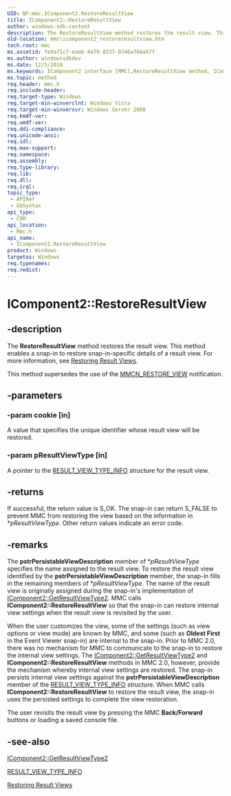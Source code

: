 ```yaml
---
UID: NF:mmc.IComponent2.RestoreResultView
title: IComponent2::RestoreResultView
author: windows-sdk-content
description: The RestoreResultView method restores the result view. This method enables a snap-in to restore snap-in-specific details of a result view. For more information, see Restoring Result Views.
old-location: mmc\icomponent2_restoreresultview.htm
tech.root: mmc
ms.assetid: fe9a71c7-eaa6-4479-8337-0746a784a57f
ms.author: windowssdkdev
ms.date: 12/5/2018
ms.keywords: IComponent2 interface [MMC],RestoreResultView method, IComponent2.RestoreResultView, IComponent2::RestoreResultView, RestoreResultView, RestoreResultView method [MMC], RestoreResultView method [MMC],IComponent2 interface, _slate_icomponent2_restoreresultview, mmc.icomponent2_restoreresultview, mmc/IComponent2::RestoreResultView
ms.topic: method
req.header: mmc.h
req.include-header: 
req.target-type: Windows
req.target-min-winverclnt: Windows Vista
req.target-min-winversvr: Windows Server 2008
req.kmdf-ver: 
req.umdf-ver: 
req.ddi-compliance: 
req.unicode-ansi: 
req.idl: 
req.max-support: 
req.namespace: 
req.assembly: 
req.type-library: 
req.lib: 
req.dll: 
req.irql: 
topic_type:
 - APIRef
 - kbSyntax
api_type:
 - COM
api_location:
 - Mmc.h
api_name:
 - IComponent2.RestoreResultView
product: Windows
targetos: Windows
req.typenames: 
req.redist: 
---
```


# IComponent2::RestoreResultView


## -description


The 
<b>RestoreResultView</b> method restores the result view. This method enables a snap-in to restore snap-in-specific details of a result view. For more information, see 
<a href="https://msdn.microsoft.com/dee09c50-76f1-4186-846c-1cde3d05fd03">Restoring Result Views</a>.

This method supersedes the use of the 
<a href="https://msdn.microsoft.com/5b6c6d7c-af9f-4773-b9b1-1e11f4a1c1f8">MMCN_RESTORE_VIEW</a> notification.


## -parameters




### -param cookie [in]

A value that specifies the unique identifier whose result view will be restored.


### -param pResultViewType [in]

A pointer to the 
<a href="https://msdn.microsoft.com/50357902-6999-4d65-8e12-81277b66d5ee">RESULT_VIEW_TYPE_INFO</a> structure for the result view.


## -returns



If successful, the return value is S_OK. The snap-in can return S_FALSE to prevent MMC from restoring the view based on the information in *<i>pResultViewType</i>. Other return values indicate an error code.




## -remarks



The <b>pstrPersistableViewDescription</b> member of *<i>pResultViewType</i> specifies the name assigned to the result view.  To restore the result view identified by the <b>pstrPersistableViewDescription</b> member, the snap-in fills in the remaining members of *<i>pResultViewType</i>. The name of the result view is originally assigned during the snap-in's implementation of 
<a href="https://msdn.microsoft.com/687ddb0a-6e10-4553-9885-fd85bf8dd6ff">IComponent2::GetResultViewType2</a>. MMC calls <b>IComponent2::RestoreResultView</b> so that the snap-in can restore internal view settings when the result view is revisited by the user.

When the user customizes the view, some of the settings (such as view options or view mode) are known by MMC, and some (such as <b>Oldest First</b> in the Event Viewer snap-in) are internal to the snap-in. Prior to MMC 2.0, there was no mechanism for MMC to communicate to the snap-in to restore the internal view settings. The <a href="https://msdn.microsoft.com/687ddb0a-6e10-4553-9885-fd85bf8dd6ff">IComponent2::GetResultViewType2</a> and <b>IComponent2::RestoreResultView</b> methods in MMC 2.0, however, provide the mechanism whereby internal view settings are restored. The snap-in persists internal view settings against the <b>pstrPersistableViewDescription</b> member of the <a href="https://msdn.microsoft.com/50357902-6999-4d65-8e12-81277b66d5ee">RESULT_VIEW_TYPE_INFO</a> structure. When MMC calls <b>IComponent2::RestoreResultView</b> to restore the result view, the snap-in uses the persisted settings to complete the view restoration.

The user revisits the result view by pressing the MMC <b>Back/Forward</b> buttons or loading a saved console file.




## -see-also




<a href="https://msdn.microsoft.com/687ddb0a-6e10-4553-9885-fd85bf8dd6ff">IComponent2::GetResultViewType2</a>



<a href="https://msdn.microsoft.com/50357902-6999-4d65-8e12-81277b66d5ee">RESULT_VIEW_TYPE_INFO</a>



<a href="https://msdn.microsoft.com/dee09c50-76f1-4186-846c-1cde3d05fd03">Restoring Result Views</a>
 

 


